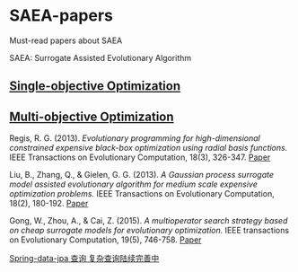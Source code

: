 # SAEA-papers

Must-read papers about SAEA  

SAEA: Surrogate Assisted Evolutionary Algorithm  





<a name="2"></a>
<a name="3"></a>


## [Single-objective Optimization](#1)


## [Multi-objective Optimization](#2)  



<a name="1"></a>
Regis, R. G. (2013). *Evolutionary programming for high-dimensional constrained expensive black-box optimization using radial basis functions.* IEEE Transactions on Evolutionary Computation, 18(3), 326-347.
[Paper](https://ieeexplore.ieee.org/document/6514561/citations?tabFilter=papers)

Liu, B., Zhang, Q., & Gielen, G. G. (2013). *A Gaussian process surrogate model assisted evolutionary algorithm for medium scale expensive optimization problems.* IEEE Transactions on Evolutionary Computation, 18(2), 180-192.
[Paper](https://ieeexplore.ieee.org/abstract/document/6514561)  


Gong, W., Zhou, A., & Cai, Z. (2015). *A multioperator search strategy based on cheap surrogate models for evolutionary optimization.* IEEE transactions on Evolutionary Computation, 19(5), 746-758.
[Paper](https://ieeexplore.ieee.org/document/7132771)




[Spring-data-jpa 查询  复杂查询陆续完善中](http://www.cnblogs.com/sxdcgaq8080/p/7894828.html)
